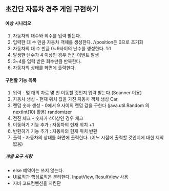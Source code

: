 ## 초간단 자동차 경주 게임 구현하기

#### 예상 시나리오
1. 자동차의 대수와 회수를 입력 받는다.
2. 입력한 대 수 만큼 자동차 객체를 생성한다. //position은 0으로 초기화
3. 자동차의 대 수 만큼 0~9사이의 난수를 생성한다. 1:1
4. 발생한 난수가 4 이상인 경우 전진 이벤트 발생
5. 3~4를 입력 받은 회수만큼 반복한다.
5. 자동차의 상태를 화면에 출력한다.

#### 구현할 기능 목록
1. 입력 - 몇 대의 차로 몇 번 이동할 것인지 입력 받는다.(Scanner 이용)
2. 자동차 생성 - 현재 위치 값을 가진 자동차 객체 생성 Car
3. 랜덤 숫자 생성 - 0에서 9 사이의 랜덤 값을 구한다 (java.util.Random 의 nextInt(10) 활용) randomizer
4. 전진 체크 - 숫자가 4이상인 경우 체크
5. 이동하기 기능 추가  : 자동차의 현재 위치 +1
6. 반환히기 기능 추가 : 자동차의 현재 위치 반환
7. 출력 - 자동차의 상태를 화면에 출력한다. (어느 시점에 출력할 것인지에 대한 제약 없음)

##### 개발 요구 사항
* else 예약어는 쓰지 않는다.  
* UI로직과 핵심로직은 분리한다. InputView, ResultView 사용  
* 자바 코드컨벤션을 지킨단